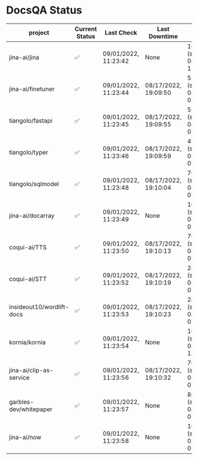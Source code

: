 # DocsQA Status

|         project         |Current Status|     Last Check     |   Last Downtime    |              % Uptime              |
|-------------------------|--------------|--------------------|--------------------|------------------------------------|
|jina-ai/jina             |✅            |09/01/2022, 11:23:42|None                |100.000 (since 08/29/2022, 11:24:14)|
|jina-ai/finetuner        |✅            |09/01/2022, 11:23:44|08/17/2022, 19:09:50|517.427 (since 08/15/2022, 07:09:42)|
|tiangolo/fastapi         |✅            |09/01/2022, 11:23:45|08/17/2022, 19:09:55|517.426 (since 08/15/2022, 07:09:42)|
|tiangolo/typer           |✅            |09/01/2022, 11:23:46|08/17/2022, 19:09:59|49.770 (since 08/15/2022, 07:09:42) |
|tiangolo/sqlmodel        |✅            |09/01/2022, 11:23:48|08/17/2022, 19:10:04|76.779 (since 08/15/2022, 07:09:42) |
|jina-ai/docarray         |✅            |09/01/2022, 11:23:49|None                |100.000 (since 08/24/2022, 01:39:12)|
|coqui-ai/TTS             |✅            |09/01/2022, 11:23:50|08/17/2022, 19:10:13|76.758 (since 08/15/2022, 07:09:42) |
|coqui-ai/STT             |✅            |09/01/2022, 11:23:52|08/17/2022, 19:10:19|287.448 (since 08/15/2022, 07:09:42)|
|insideout10/wordlift-docs|✅            |09/01/2022, 11:23:53|08/17/2022, 19:10:23|242.984 (since 08/15/2022, 07:09:42)|
|kornia/kornia            |✅            |09/01/2022, 11:23:54|None                |100.000 (since 08/30/2022, 13:49:49)|
|jina-ai/clip-as-service  |✅            |09/01/2022, 11:23:56|08/17/2022, 19:10:32|76.818 (since 08/15/2022, 07:09:42) |
|garbles-dev/whitepaper   |✅            |09/01/2022, 11:23:57|None                |86.187 (since 08/24/2022, 01:39:12) |
|jina-ai/now              |✅            |09/01/2022, 11:23:58|None                |100.000 (since 08/24/2022, 01:39:12)|
